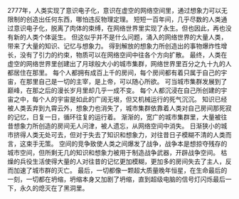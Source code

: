 2777年，人类实现了意识电子化，意识在虚空的网络空间里，通过想象力可以无限制的创造出任何东西，哪怕违反物理定理。
短短一百年间，几乎尽数的人类通过意识电子化，脱离了肉体的束缚，在网络世界里实现了永生。但也因此，再也没有新的人类个体诞生。
但这似乎并不是什么问题，涌入的网络世界的大量人类，带来了大量的知识、记忆与想象力。
得到解放的想象力所创造出的事物爆炸性增长，没有了引力的约束，物质可以在网络空间中往各个方向扩散。
最终，人类在虚空的网络世界里创建出了月球般大小的城市集群，网络世界里百分之九十九的人都居住在那里。
每个人都拥有成百上千的房间，每个房间都有着只属于自己的宇宙，在那里自己是一切的主宰，是上帝，可以随心所欲。
可当城市集群发展到了巅峰，在那之后的漫长岁月里却几乎一成不变。
每个人都沉浸在自己所创建的宇宙之中，每个人的宇宙是如此的广阔无垠，但又机械运行的死气沉沉。
知识已经被人类丢弃到九霄云外，想象力也消失了，城市集群依靠着人类对自己房间那死寂的记忆，日复一日，循环往复的运行着。
渐渐的，宽广的城市集群里，大量被往昔想象力所创造的房间无人问津，被人遗忘，从网络空间中消失。
日渐狭小的城市挤得人类无处可去，但对于失去了知识和想象力，对往昔日子模糊不清的人类而言，这束手无策。
空间的竞争致使人类之间爆发了战争，战争本是想掠夺残存的城市空间，但所剩无几的知识和想象力被用于制造战争武器，开辟战争空间。
枯燥的兵役生活使得大量的人对往昔的记忆更加模糊，更加多的房间失去了主人，反而加速了城市群的灭亡。
最后，一切都像一颗超大质量晚年恒星，在生命最后的一刻，一切都在坍缩，坍缩本身又加剧了坍缩，直到超级电脑的信号灯闪烁最后一下，永久的熄灭在了黑洞里。